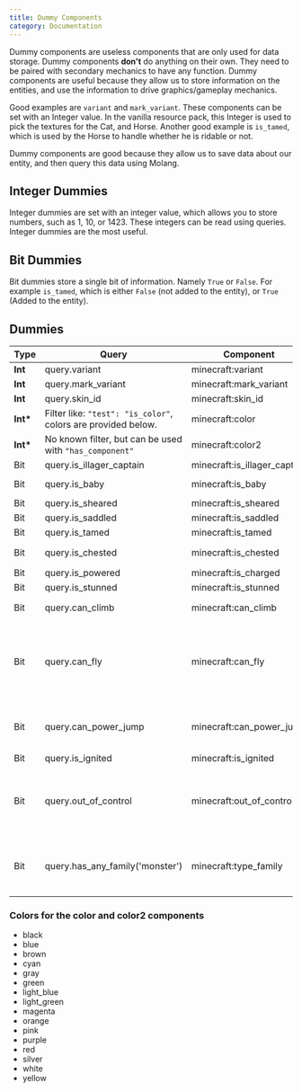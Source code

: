 ```yaml
---
title: Dummy Components
category: Documentation
---
```


Dummy components are useless components that are only used for data storage. Dummy components **don't** do anything on their own. They need to be paired with secondary mechanics to have any function. Dummy components are useful because they allow us to store information on the entities, and use the information to drive graphics/gameplay mechanics.

Good examples are `variant` and `mark_variant`. These components can be set with an Integer value. In the vanilla resource pack, this Integer is used to pick the textures for the Cat, and Horse. Another good example is `is_tamed`, which is used by the Horse to handle whether he is ridable or not.

Dummy components are good because they allow us to save data about our entity, and then query this data using Molang.

## Integer Dummies

Integer dummies are set with an integer value, which allows you to store numbers, such as 1, 10, or 1423. These integers can be read using queries. Integer dummies are the most useful.

## Bit Dummies

Bit dummies store a single bit of information. Namely `True` or `False`. For example `is_tamed`, which is either `False` (not added to the entity), or `True` (Added to the entity).

## Dummies

| Type      | Query                                                         | Component                    | Notes                                                                                                                             |
| --------- | ------------------------------------------------------------- | ---------------------------- | --------------------------------------------------------------------------------------------------------------------------------- |
| **Int**   | query.variant                                                 | minecraft:variant            |                                                                                                                                   |
| **Int**   | query.mark_variant                                            | minecraft:mark_variant       |                                                                                                                                   |
| **Int**   | query.skin_id                                                 | minecraft:skin_id            |                                                                                                                                   |
| **Int\*** | Filter like: `"test": "is_color"`, colors are provided below. | minecraft:color              | Also sets color in materials.                                                                                                     |
| **Int\*** | No known filter, but can be used with `"has_component"`       | minecraft:color2             | Also sets color in materials.                                                                                                     |
| Bit       | query.is_illager_captain                                      | minecraft:is_illager_captain |                                                                                                                                   |
| Bit       | query.is_baby                                                 | minecraft:is_baby            | Disables use of `minecraft:breedable`                                                                                             |
| Bit       | query.is_sheared                                              | minecraft:is_sheared         |                                                                                                                                   |
| Bit       | query.is_saddled                                              | minecraft:is_saddled         |                                                                                                                                   |
| Bit       | query.is_tamed                                                | minecraft:is_tamed           |                                                                                                                                   |
| Bit       | query.is_chested                                              | minecraft:is_chested         | Will drop chest on death                                                                                                          |
| Bit       | query.is_powered                                              | minecraft:is_charged         |                                                                                                                                   |
| Bit       | query.is_stunned                                              | minecraft:is_stunned         |                                                                                                                                   |
| Bit       | query.can_climb                                               | minecraft:can_climb          | Will allow entities to climb ladders                                                                                              |
| Bit       | query.can_fly                                                 | minecraft:can_fly            | Marks the entity as being able to fly, the pathfinder won't be restricted to paths where a solid block is required underneath it. |
| Bit       | query.can_power_jump                                          | minecraft:can_power_jump     | Allows the entity to power jump like the horse does in vanilla.                                                                   |
| Bit       | query.is_ignited                                              | minecraft:is_ignited         |                                                                                                                                   |
| Bit       | query.out_of_control                                          | minecraft:out_of_control     | New, used by code for hardcoded boat movement/particle stuff, and the Molang query. Probably safe                                 |
| Bit   | query.has_any_family('monster')                            | minecraft:type_family         | Can use a family type and return a bit value from a family such as 'monster' as true or false.
### Colors for the color and color2 components

-   black
-   blue
-   brown
-   cyan
-   gray
-   green
-   light_blue
-   light_green
-   magenta
-   orange
-   pink
-   purple
-   red
-   silver
-   white
-   yellow
